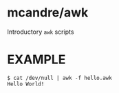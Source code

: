 # mcandre/awk

Introductory `awk` scripts

# EXAMPLE

```
$ cat /dev/null | awk -f hello.awk
Hello World!
```
